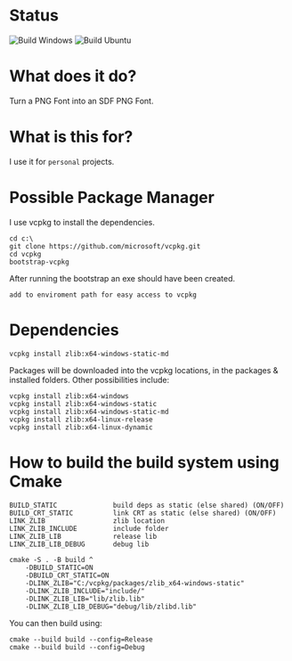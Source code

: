 # Status
![Build Windows](https://github.com/Azenris/font_maker/actions/workflows/build-windows.yml/badge.svg)
![Build Ubuntu](https://github.com/Azenris/font_maker/actions/workflows/build-ubuntu.yml/badge.svg)

# What does it do?
Turn a PNG Font into an SDF PNG Font.

# What is this for?
I use it for `personal` projects.

# Possible Package Manager
I use vcpkg to install the dependencies.
```
cd c:\
git clone https://github.com/microsoft/vcpkg.git
cd vcpkg
bootstrap-vcpkg
```
After running the bootstrap an exe should have been created.
```
add to enviroment path for easy access to vcpkg
```

# Dependencies
```
vcpkg install zlib:x64-windows-static-md
```
Packages will be downloaded into the vcpkg locations, in the packages & installed folders. Other possibilities include:
```
vcpkg install zlib:x64-windows
vcpkg install zlib:x64-windows-static
vcpkg install zlib:x64-windows-static-md
vcpkg install zlib:x64-linux-release
vcpkg install zlib:x64-linux-dynamic
```

# How to build the build system using Cmake
```
BUILD_STATIC              build deps as static (else shared) (ON/OFF)
BUILD_CRT_STATIC          link CRT as static (else shared) (ON/OFF)
LINK_ZLIB                 zlib location
LINK_ZLIB_INCLUDE         include folder
LINK_ZLIB_LIB             release lib
LINK_ZLIB_LIB_DEBUG       debug lib
```
```
cmake -S . -B build ^
    -DBUILD_STATIC=ON
    -DBUILD_CRT_STATIC=ON
    -DLINK_ZLIB="C:/vcpkg/packages/zlib_x64-windows-static"
    -DLINK_ZLIB_INCLUDE="include/"
    -DLINK_ZLIB_LIB="lib/zlib.lib"
    -DLINK_ZLIB_LIB_DEBUG="debug/lib/zlibd.lib"
```
You can then build using:
```
cmake --build build --config=Release
cmake --build build --config=Debug
```
